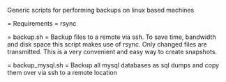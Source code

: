 Generic scripts for performing backups on linux based machines

= Requirements =
rsync

= backup.sh =
Backup files to a remote via ssh. To save time, bandwidth and disk space this script makes use of rsync. Only changed files are transmitted. This is a very convenient and easy way to create snapshots.

= backup_mysql.sh =
Backup all mysql databases as sql dumps and copy them over via ssh to a remote location